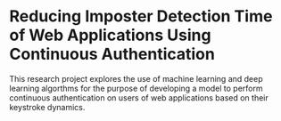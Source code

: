 # Reducing Imposter Detection Time of Web Applications Using Continuous Authentication
This research project explores the use of machine learning and deep learning algorthms for the purpose of developing a model to perform continuous authentication on users of web applications based on their keystroke dynamics.

